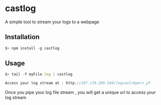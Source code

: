 # castlog

A simple tool to stream your logs to a webpage


## Installation

```javascript
$> npm install -g castlog 
```
## Usage

```javascript
$> tail -f myFile.log | castlog

Access your log stream at : http://107.170.209.244/logcast/mymrs_yF
```

Once you pipe your log file stream , you will get a unique url to access your log stream

